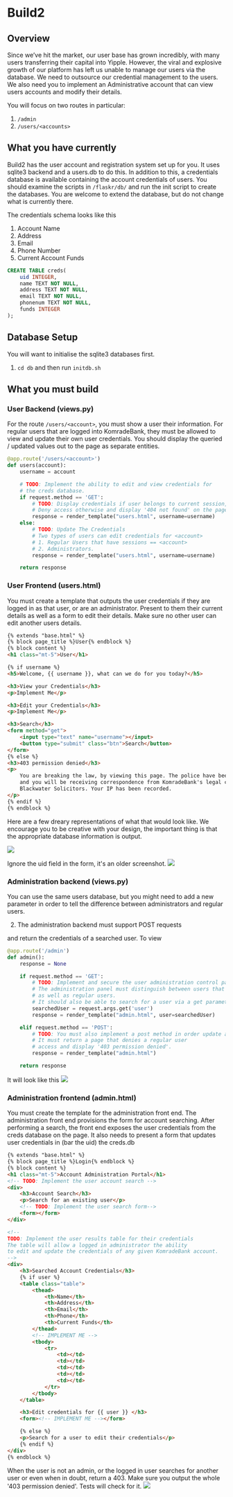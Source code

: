 # Build2

## Overview

Since we’ve hit the market, our user base has grown incredibly, with many users transferring their capital into Yipple. However, the viral and explosive growth of our platform has left us unable to manage our users via the database. We need to outsource our credential management to the users. We also need you to implement an Administrative account that can view users accounts and modify their details.

You will focus on two routes in particular:

1. `/admin`
1. `/users/<accounts>`

## What you have currently

Build2 has the user account and registration system set up for you. It uses sqlite3
backend and a users.db to do this. In addition to this, a credentials database
is available containing the account credentials of users. You should
examine the scripts in `/flaskr/db/` and run the init script to create the databases. You are welcome to extend the database, but do not change what is currently there.

The credentials schema looks like this

1. Account Name
1. Address
1. Email
1. Phone Number
1. Current Account Funds

```sql
CREATE TABLE creds(
    uid INTEGER,
    name TEXT NOT NULL,
    address TEXT NOT NULL,
    email TEXT NOT NULL,
    phonenum TEXT NOT NULL,
    funds INTEGER
);
```

## Database Setup

You will want to initialise the sqlite3 databases first.

1. `cd db` and then run `initdb.sh`

## What you must build

### User Backend (views.py)

For the route `/users/<account>`, you must show a user their information.
For regular users that are logged into KomradeBank, they must be allowed to view and update their own user credentials. You should display the queried / updated values out to the page as separate entities.

```python
@app.route('/users/<account>')
def users(account):
    username = account

    # TODO: Implement the ability to edit and view credentials for
    # the creds database.
    if request.method == 'GET':
        # TODO: Display credentials if user belongs to current session, or user is admin.
        # Deny access otherwise and display '404 not found' on the page
        response = render_template("users.html", username=username)
    else:
        # TODO: Update The Credentials
        # Two types of users can edit credentials for <account>
        # 1. Regular Users that have sessions == <account>
        # 2. Administrators.
        response = render_template("users.html", username=username)

    return response
```

### User Frontend (users.html)

You must create a template that outputs the user credentials if they are logged in as that user, or are an administrator. Present to them their current details as well as a form to edit their details. Make sure no other user can edit another users details.

```html
{% extends "base.html" %}
{% block page_title %}User{% endblock %}
{% block content %}
<h1 class="mt-5">User</h1>

{% if username %}
<h5>Welcome, {{ username }}, what can we do for you today?</h5>

<h3>View your Credentials</h3>
<p>Implement Me</p>

<h3>Edit your Credentials</h3>
<p>Implement Me</p>

<h3>Search</h3>
<form method="get">
    <input type="text" name="username"></input>
    <button type="submit" class="btn">Search</button>
</form>
{% else %}
<h3>403 permission denied</h3>
<p>
    You are breaking the law, by viewing this page. The police have been notified,
    and you will be receiving correspondence from KomradeBank's legal contractor,
    Blackwater Solicitors. Your IP has been recorded.
</p>
{% endif %}
{% endblock %}

```

Here are a few dreary representations of what that would look like. We encourage you to be creative with your design, the important thing is that the appropriate database information is output.

![](img/user1.png)

Ignore the uid field in the form, it's an older screenshot.
![](img/user2.png)

### Administration backend (views.py)

You can use the same users database, but you might need to add a new parameter in order to tell the difference between administrators and regular users.

2. The administration backend must support POST requests

and return the credentials of a searched user. To view

```python
@app.route('/admin')
def admin():
    response = None

    if request.method == 'GET':
        # TODO: Implement and secure the user administration control panel
        # The administration panel must distinguish between users that are administrators
        # as well as regular users.
        # It should also be able to search for a user via a get parameter called user.
        searchedUser = request.args.get('user')
        response = render_template("admin.html", user=searchedUser)

    elif request.method == 'POST':
        # TODO: You must also implement a post method in order update a searched users credentials.
        # It must return a page that denies a regular user
        # access and display '403 permission denied'.
        response = render_template("admin.html")

    return response
```

It will look like this
![](img/admin1.png)

### Administration frontend (admin.html)

You must create the template for the administration front end.
The administration front end provisions the form for account searching.
After performing a search, the front end exposes the user
credentials from the creds database on the page. It also needs to present a form that updates user credentials in (bar the uid) the creds.db

```html
{% extends "base.html" %}
{% block page_title %}Login{% endblock %}
{% block content %}
<h1 class="mt-5">Account Administration Portal</h1>
<!-- TODO: Implement the user account search -->
<div>
    <h3>Account Search</h3>
    <p>Search for an existing user</p>
    <!-- TODO: Implement the user search form-->
    <form></form>
</div>

<!--
TODO: Implement the user results table for their credentials
The table will allow a logged in administrator the ability
to edit and update the credentials of any given KomradeBank account.
-->
<div>
    <h3>Searched Account Credentials</h3>
    {% if user %}
    <table class="table">
        <thead>
            <th>Name</th>
            <th>Address</th>
            <th>Email</th>
            <th>Phone</th>
            <th>Current Funds</th>
        </thead>
        <!-- IMPLEMENT ME -->
        <tbody>
            <tr>
                <td></td>
                <td></td>
                <td></td>
                <td></td>
                <td></td>
            </tr>
        </tbody>
    </table>

    <h3>Edit credentials for {{ user }} </h3>
    <form><!-- IMPLEMENT ME --></form>

    {% else %}
    <p>Search for a user to edit their credentials</p>
    {% endif %}
</div>
{% endblock %}
```

When the user is not an admin, or the logged in user searches for another user or even when in doubt, return a 403. Make sure you output the whole '403 permission denied'. Tests will check for it.
![](img/403text.png)
